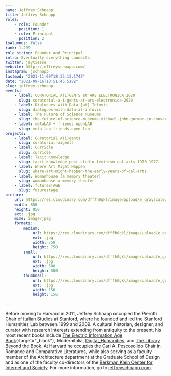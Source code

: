 ```yaml
---
name: Jeffrey Schnapp
title: Jeffrey Schnapp
roles:
    - role: Founder
      position: 1
    - role: Principal
      position: 2
isAlumnus: false
rank: 1.299
role_string: Founder and Principal
intro: Eventually everything connects.
twitter: jaytiesse
website: http://jeffreyschnapp.com/
instagram: jschnapp
lastmod: "2021-11-09T18:35:13.174Z"
date: "2021-09-16T10:51:45.518Z"
slug: jeffrey-schnapp
events:
    - label: CURATORIAL A(I)GENTS at ARS ELECTRONICA 2020
      slug: curatorial-a-i-gents-at-ars-electronica-2020
    - label: Dialogues with Data [at] Infovis
      slug: dialogues-with-data-at-infovis
    - label: The Future of Science Museums
      slug: the-future-of-science-museums-michael-john-gorman-in-conversation-with-jeffrey-schnapp
    - label: metaLAB + friends openLAB
      slug: meta-lab-friends-open-lab
projects:
    - label: Curatorial A(i)gents
      slug: curatorial-aigents
    - label: Curricle
      slug: curricle
    - label: Tacit Knowledge
      slug: tacit-knowledge-post-studio-feminism-cal-arts-1970-1977
    - label: Where Art Might Happen
      slug: where-art-might-happen-the-early-years-of-cal-arts
    - label: Womanhouse (a memory theater)
      slug: womanhouse-a-memory-theater
    - label: futureSTAGE
      slug: futurestage
picture:
    url: https://res.cloudinary.com/dfffh0gkl/image/upload/e_grayscale/v1629122118/jeffrey_c976257763.jpg
    width: 850
    height: 850
    ext: .jpg
    mime: image/jpeg
    formats:
        medium:
            url: https://res.cloudinary.com/dfffh0gkl/image/upload/e_grayscale/v1629122120/medium_jeffrey_c976257763.jpg
            ext: .jpg
            width: 750
            height: 750
        small:
            url: https://res.cloudinary.com/dfffh0gkl/image/upload/e_grayscale/v1629122120/small_jeffrey_c976257763.jpg
            ext: .jpg
            width: 500
            height: 500
        thumbnail:
            url: https://res.cloudinary.com/dfffh0gkl/image/upload/e_grayscale/v1629122119/thumbnail_jeffrey_c976257763.jpg
            ext: .jpg
            width: 156
            height: 156

---
```

Before moving to Harvard in 2011, Jeffrey Schnapp occupied the Pierotti Chair of Italian Studies at Stanford, where he founded and led the Stanford Humanities Lab between 1999 and 2009. A cultural historian, designer, and curator with research interests extending from antiquity to the present, his most recent books include [The Electric Information Age Book](http://www.projectprojects.com/projects/the_electric_information_age_book){:target="_blank"}, Modernitalia, <a href='https://mitpress.mit.edu/books/digitalhumanities' target='blank'>Digital_Humanities</a>, and <a href='http://www.hup.harvard.edu/catalog.php?isbn=9780674725034' target='blank'>The Library Beyond the Book</a>. At Harvard he occupies the Carl A. Pescosolido Chair in Romance and Comparative Literatures, while also serving as a faculty member of the Architecture department at the Graduate School of Design and as one of the faculty co-directors of the <a href='https://cyber.harvard.edu/' target='blank'>Berkman Klein Center for Internet and Society</a>. For more information, go to <a href='http://jeffreyschnapp.com' target='blank'>jeffreyschnapp.com</a>.